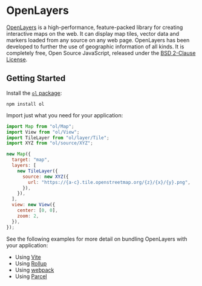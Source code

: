 # OpenLayers

[OpenLayers](https://openlayers.org/) is a high-performance, feature-packed library for creating interactive maps on the web. It can display map tiles, vector data and markers loaded from any source on any web page. OpenLayers has been developed to further the use of geographic information of all kinds. It is completely free, Open Source JavaScript, released under the [BSD 2-Clause License](https://opensource.org/licenses/BSD-2-Clause).

## Getting Started

Install the [`ol` package](https://www.npmjs.com/package/ol):

```
npm install ol
```

Import just what you need for your application:

```js
import Map from "ol/Map";
import View from "ol/View";
import TileLayer from "ol/layer/Tile";
import XYZ from "ol/source/XYZ";

new Map({
  target: "map",
  layers: [
    new TileLayer({
      source: new XYZ({
        url: "https://{a-c}.tile.openstreetmap.org/{z}/{x}/{y}.png",
      }),
    }),
  ],
  view: new View({
    center: [0, 0],
    zoom: 2,
  }),
});
```

See the following examples for more detail on bundling OpenLayers with your application:

- Using [Vite](https://github.com/openlayers/ol-vite)
- Using [Rollup](https://github.com/openlayers/ol-rollup)
- Using [webpack](https://github.com/openlayers/ol-webpack)
- Using [Parcel](https://github.com/openlayers/ol-parcel)
